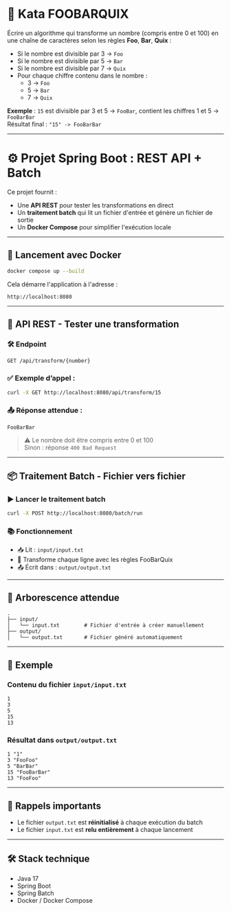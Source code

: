 # 🧪 Kata FOOBARQUIX

Écrire un algorithme qui transforme un nombre (compris entre 0 et 100) en une chaîne de caractères selon les règles **Foo**, **Bar**, **Quix** :

- Si le nombre est divisible par 3 → `Foo`
- Si le nombre est divisible par 5 → `Bar`
- Si le nombre est divisible par 7 → `Quix`
- Pour chaque chiffre contenu dans le nombre :
  - 3 → `Foo`
  - 5 → `Bar`
  - 7 → `Quix`

**Exemple** : `15` est divisible par 3 et 5 → `FooBar`, contient les chiffres 1 et 5 → `FooBarBar`  
Résultat final : `"15" -> FooBarBar`

---

# ⚙️ Projet Spring Boot : REST API + Batch

Ce projet fournit :
- Une **API REST** pour tester les transformations en direct
- Un **traitement batch** qui lit un fichier d'entrée et génère un fichier de sortie
- Un **Docker Compose** pour simplifier l'exécution locale

---

## 🚀 Lancement avec Docker

```bash
docker compose up --build
```

Cela démarre l'application à l'adresse :
```
http://localhost:8080
```

---

## 🔁 API REST - Tester une transformation

### 🛠️ Endpoint
```
GET /api/transform/{number}
```

### ✅ Exemple d’appel :

```bash
curl -X GET http://localhost:8080/api/transform/15
```

### 📤 Réponse attendue :

```
FooBarBar
```

> ⚠️ Le nombre doit être compris entre 0 et 100  
> Sinon : réponse `400 Bad Request`

---

## 📦 Traitement Batch - Fichier vers fichier

### ▶️ Lancer le traitement batch

```bash
curl -X POST http://localhost:8080/batch/run
```

### 📚 Fonctionnement

- 📥 Lit : `input/input.txt`
- 🔄 Transforme chaque ligne avec les règles FooBarQuix
- 📤 Écrit dans : `output/output.txt`

---

## 📁 Arborescence attendue

```
.
├── input/
│   └── input.txt        # Fichier d'entrée à créer manuellement
├── output/
│   └── output.txt       # Fichier généré automatiquement
```

---

## 📝 Exemple

### Contenu du fichier `input/input.txt`

```
1
3
5
15
13
```

### Résultat dans `output/output.txt`

```
1 "1"
3 "FooFoo"
5 "BarBar"
15 "FooBarBar"
13 "FooFoo"
```

---

## 🧼 Rappels importants

- Le fichier `output.txt` est **réinitialisé** à chaque exécution du batch
- Le fichier `input.txt` est **relu entièrement** à chaque lancement

---

## 🛠️ Stack technique

- Java 17
- Spring Boot
- Spring Batch
- Docker / Docker Compose
